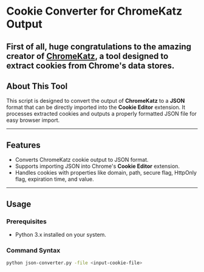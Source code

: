 # Cookie Converter for ChromeKatz Output

First of all, **huge congratulations** to the amazing creator of [ChromeKatz](https://github.com/Meckazin), a tool designed to extract cookies from Chrome's data stores.
---

## **About This Tool**

This script is designed to convert the output of **ChromeKatz** to a **JSON** format that can be directly imported into the **Cookie Editor** extension. It processes extracted cookies and outputs a properly formatted JSON file for easy browser import.

---

## **Features**

- Converts ChromeKatz cookie output to JSON format.
- Supports importing JSON into Chrome's **Cookie Editor** extension.
- Handles cookies with properties like domain, path, secure flag, HttpOnly flag, expiration time, and value.

---

## **Usage**

### **Prerequisites**

- Python 3.x installed on your system.

### **Command Syntax**

```bash
python json-converter.py -file <input-cookie-file>

